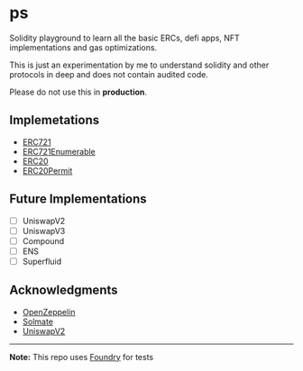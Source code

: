 # ps

Solidity playground to learn all the basic ERCs, defi apps, NFT implementations and gas optimizations.

This is just an experimentation by me to understand solidity and other protocols in deep and does not contain audited code.

Please do not use this in **production**.

## Implemetations

- [ERC721](src/ERC721/ERC721.sol)
- [ERC721Enumerable](src/ERC721/ERC721Enumerable.sol)
- [ERC20](src/ERC20/ERC20.sol)
- [ERC20Permit](src/ERC20/ERC20Permit.sol)

## Future Implementations

- [ ] UniswapV2
- [ ] UniswapV3
- [ ] Compound
- [ ] ENS
- [ ] Superfluid

## Acknowledgments

- [OpenZeppelin](https://github.com/OpenZeppelin/openzeppelin-contracts)
- [Solmate](https://github.com/Rari-Capital/solmate)
- [UniswapV2](https://github.com/Uniswap/v2-core)

---

**Note:** This repo uses [Foundry](https://github.com/gakonst/foundry) for tests

